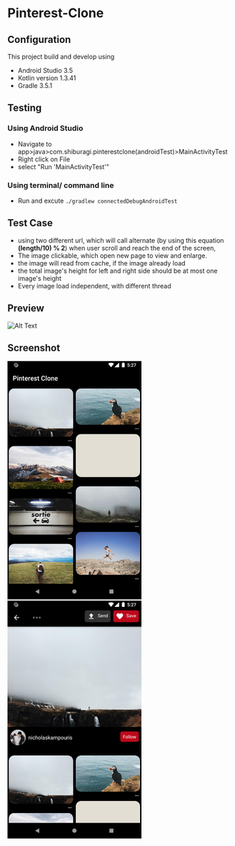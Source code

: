 # Pinterest-Clone

## Configuration
This project build and develop using 
- Android Studio 3.5
- Kotlin version 1.3.41
- Gradle 3.5.1

## Testing
### Using Android Studio
 - Navigate to app>java>com.shiburagi.pinterestclone(androidTest)>MainActivityTest
 - Right click on File
 - select "Run 'MainActivityTest'"

### Using terminal/ command line
  - Run and excute ```./gradlew connectedDebugAndroidTest```

## Test Case
- using two different url, which will call alternate (by using this equation **(length/10) % 2**) when user scroll and reach the end of the screen, 
- The image clickable, which open new page to view and enlarge.
- the image will read from cache, if the image already load
- the total image's height for left and right side should be at most one image's height
- Every image load independent, with different thread

## Preview
![Alt Text](https://github.com/shiburagi/Pinterest-Clone/blob/master/preview/ezgif.com-video-to-gif%20(1).gif?raw=true)

## Screenshot

<img src="https://github.com/shiburagi/Pinterest-Clone/blob/master/preview/Screenshot_1571563626.png?raw=true" width="300px" >

<img src="https://github.com/shiburagi/Pinterest-Clone/blob/master/preview/Screenshot_1571563633.png?raw=true" width="300px" >
